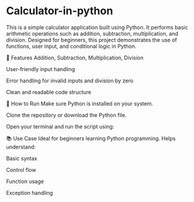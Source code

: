 # Calculator-in-python

This is a simple calculator application built using Python. It performs basic arithmetic operations such as addition, subtraction, multiplication, and division. Designed for beginners, this project demonstrates the use of functions, user input, and conditional logic in Python.

🔧 Features
Addition, Subtraction, Multiplication, Division

User-friendly input handling

Error handling for invalid inputs and division by zero

Clean and readable code structure

🚀 How to Run
Make sure Python is installed on your system.

Clone the repository or download the Python file.

Open your terminal and run the script using:

📚 Use Case
Ideal for beginners learning Python programming. Helps understand:

Basic syntax

Control flow

Function usage

Exception handling

